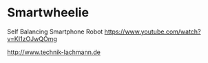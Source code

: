 # Smartwheelie
Self Balancing Smartphone Robot 
https://www.youtube.com/watch?v=KI1zOJwQOmg

http://www.technik-lachmann.de

